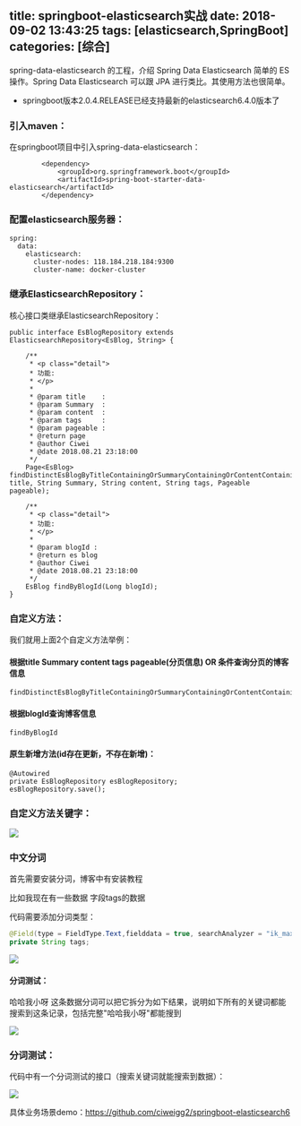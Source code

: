 title: springboot-elasticsearch实战
date: 2018-09-02 13:43:25
tags: [elasticsearch,SpringBoot]
categories: [综合]
---
spring-data-elasticsearch 的工程，介绍 Spring Data Elasticsearch 简单的 ES 操作。Spring Data Elasticsearch 可以跟 JPA 进行类比。其使用方法也很简单。
<!--more-->

* springboot版本2.0.4.RELEASE已经支持最新的elasticsearch6.4.0版本了

### 引入maven：
在springboot项目中引入spring-data-elasticsearch：
```
        <dependency>
            <groupId>org.springframework.boot</groupId>
            <artifactId>spring-boot-starter-data-elasticsearch</artifactId>
        </dependency>
```

### 配置elasticsearch服务器：
```
spring:
  data:
    elasticsearch:
      cluster-nodes: 118.184.218.184:9300
      cluster-name: docker-cluster
```

### 继承ElasticsearchRepository：
核心接口类继承ElasticsearchRepository：
```
public interface EsBlogRepository extends ElasticsearchRepository<EsBlog, String> {

	/**
	 * <p class="detail">
	 * 功能:
	 * </p>
	 *
	 * @param title    :
	 * @param Summary  :
	 * @param content  :
	 * @param tags     :
	 * @param pageable :
	 * @return page
	 * @author Ciwei
	 * @date 2018.08.21 23:18:00
	 */
	Page<EsBlog> findDistinctEsBlogByTitleContainingOrSummaryContainingOrContentContainingOrTagsContaining(String title, String Summary, String content, String tags, Pageable pageable);

	/**
	 * <p class="detail">
	 * 功能:
	 * </p>
	 *
	 * @param blogId :
	 * @return es blog
	 * @author Ciwei
	 * @date 2018.08.21 23:18:00
	 */
	EsBlog findByBlogId(Long blogId);
}
```

### 自定义方法：

我们就用上面2个自定义方法举例：

#### 根据title Summary content tags pageable(分页信息) OR 条件查询分页的博客信息
```
findDistinctEsBlogByTitleContainingOrSummaryContainingOrContentContainingOrTagsContaining
```

#### 根据blogId查询博客信息
```
findByBlogId
```

#### 原生新增方法(id存在更新，不存在新增)：
```
@Autowired
private EsBlogRepository esBlogRepository;
esBlogRepository.save();
```

### 自定义方法关键字：

![](/images/springdataelasticsearch关键字.png)

### 中文分词

首先需要安装分词，博客中有安装教程

比如我现在有一些数据 字段tags的数据

代码需要添加分词类型：

```java
@Field(type = FieldType.Text,fielddata = true, searchAnalyzer = "ik_max_word", analyzer = "ik_max_word")
private String tags;
```

![](/images/ik分词数据.png)

#### 分词测试：
哈哈我小呀 这条数据分词可以把它拆分为如下结果，说明如下所有的关键词都能搜索到这条记录，包括完整"哈哈我小呀"都能搜到

![](/images/ik分词测试.png)

### 分词测试：

代码中有一个分词测试的接口（搜索关键词就能搜索到数据）：

![](/images/ik分词postman测试.png)

具体业务场景demo：https://github.com/ciweigg2/springboot-elasticsearch6